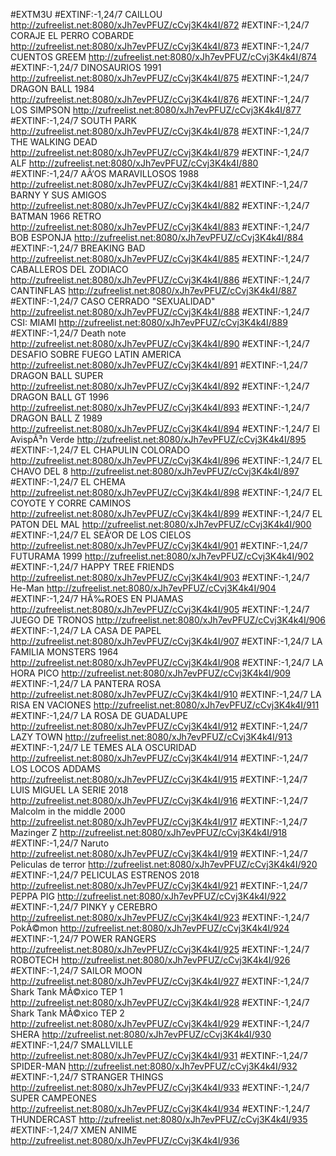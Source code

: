 #EXTM3U
#EXTINF:-1,24/7  CAILLOU
http://zufreelist.net:8080/xJh7evPFUZ/cCvj3K4k4I/872
#EXTINF:-1,24/7  CORAJE EL PERRO COBARDE
http://zufreelist.net:8080/xJh7evPFUZ/cCvj3K4k4I/873
#EXTINF:-1,24/7  CUENTOS GREEM
http://zufreelist.net:8080/xJh7evPFUZ/cCvj3K4k4I/874
#EXTINF:-1,24/7  DINOSAURIOS 1991
http://zufreelist.net:8080/xJh7evPFUZ/cCvj3K4k4I/875
#EXTINF:-1,24/7  DRAGON BALL 1984
http://zufreelist.net:8080/xJh7evPFUZ/cCvj3K4k4I/876
#EXTINF:-1,24/7  LOS SIMPSON
http://zufreelist.net:8080/xJh7evPFUZ/cCvj3K4k4I/877
#EXTINF:-1,24/7  SOUTH PARK
http://zufreelist.net:8080/xJh7evPFUZ/cCvj3K4k4I/878
#EXTINF:-1,24/7  THE WALKING DEAD
http://zufreelist.net:8080/xJh7evPFUZ/cCvj3K4k4I/879
#EXTINF:-1,24/7 ALF
http://zufreelist.net:8080/xJh7evPFUZ/cCvj3K4k4I/880
#EXTINF:-1,24/7 AÃ‘OS MARAVILLOSOS 1988
http://zufreelist.net:8080/xJh7evPFUZ/cCvj3K4k4I/881
#EXTINF:-1,24/7 BARNY Y SUS AMIGOS
http://zufreelist.net:8080/xJh7evPFUZ/cCvj3K4k4I/882
#EXTINF:-1,24/7 BATMAN 1966 RETRO
http://zufreelist.net:8080/xJh7evPFUZ/cCvj3K4k4I/883
#EXTINF:-1,24/7 BOB ESPONJA
http://zufreelist.net:8080/xJh7evPFUZ/cCvj3K4k4I/884
#EXTINF:-1,24/7 BREAKING  BAD
http://zufreelist.net:8080/xJh7evPFUZ/cCvj3K4k4I/885
#EXTINF:-1,24/7 CABALLEROS DEL ZODIACO
http://zufreelist.net:8080/xJh7evPFUZ/cCvj3K4k4I/886
#EXTINF:-1,24/7 CANTINFLAS
http://zufreelist.net:8080/xJh7evPFUZ/cCvj3K4k4I/887
#EXTINF:-1,24/7 CASO CERRADO "SEXUALIDAD"
http://zufreelist.net:8080/xJh7evPFUZ/cCvj3K4k4I/888
#EXTINF:-1,24/7 CSI: MIAMI
http://zufreelist.net:8080/xJh7evPFUZ/cCvj3K4k4I/889
#EXTINF:-1,24/7 Death note
http://zufreelist.net:8080/xJh7evPFUZ/cCvj3K4k4I/890
#EXTINF:-1,24/7 DESAFIO SOBRE FUEGO LATIN AMERICA
http://zufreelist.net:8080/xJh7evPFUZ/cCvj3K4k4I/891
#EXTINF:-1,24/7 DRAGON  BALL SUPER
http://zufreelist.net:8080/xJh7evPFUZ/cCvj3K4k4I/892
#EXTINF:-1,24/7 DRAGON BALL GT 1996
http://zufreelist.net:8080/xJh7evPFUZ/cCvj3K4k4I/893
#EXTINF:-1,24/7 DRAGON BALL Z 1989
http://zufreelist.net:8080/xJh7evPFUZ/cCvj3K4k4I/894
#EXTINF:-1,24/7 El AvispÃ³n Verde
http://zufreelist.net:8080/xJh7evPFUZ/cCvj3K4k4I/895
#EXTINF:-1,24/7 EL CHAPULIN COLORADO
http://zufreelist.net:8080/xJh7evPFUZ/cCvj3K4k4I/896
#EXTINF:-1,24/7 EL CHAVO DEL 8
http://zufreelist.net:8080/xJh7evPFUZ/cCvj3K4k4I/897
#EXTINF:-1,24/7 EL CHEMA
http://zufreelist.net:8080/xJh7evPFUZ/cCvj3K4k4I/898
#EXTINF:-1,24/7 EL COYOTE Y CORRE CAMINOS
http://zufreelist.net:8080/xJh7evPFUZ/cCvj3K4k4I/899
#EXTINF:-1,24/7 EL PATON DEL MAL
http://zufreelist.net:8080/xJh7evPFUZ/cCvj3K4k4I/900
#EXTINF:-1,24/7 EL SEÃ‘OR DE LOS CIELOS
http://zufreelist.net:8080/xJh7evPFUZ/cCvj3K4k4I/901
#EXTINF:-1,24/7 FUTURAMA 1999
http://zufreelist.net:8080/xJh7evPFUZ/cCvj3K4k4I/902
#EXTINF:-1,24/7 HAPPY TREE FRIENDS
http://zufreelist.net:8080/xJh7evPFUZ/cCvj3K4k4I/903
#EXTINF:-1,24/7 He-Man
http://zufreelist.net:8080/xJh7evPFUZ/cCvj3K4k4I/904
#EXTINF:-1,24/7 HÃ‰ROES EN PIJAMAS
http://zufreelist.net:8080/xJh7evPFUZ/cCvj3K4k4I/905
#EXTINF:-1,24/7 JUEGO DE TRONOS
http://zufreelist.net:8080/xJh7evPFUZ/cCvj3K4k4I/906
#EXTINF:-1,24/7 LA CASA DE PAPEL
http://zufreelist.net:8080/xJh7evPFUZ/cCvj3K4k4I/907
#EXTINF:-1,24/7 LA FAMILIA MONSTERS 1964
http://zufreelist.net:8080/xJh7evPFUZ/cCvj3K4k4I/908
#EXTINF:-1,24/7 LA HORA PICO
http://zufreelist.net:8080/xJh7evPFUZ/cCvj3K4k4I/909
#EXTINF:-1,24/7 LA PANTERA ROSA
http://zufreelist.net:8080/xJh7evPFUZ/cCvj3K4k4I/910
#EXTINF:-1,24/7 LA RISA EN VACIONES
http://zufreelist.net:8080/xJh7evPFUZ/cCvj3K4k4I/911
#EXTINF:-1,24/7 LA ROSA DE GUADALUPE
http://zufreelist.net:8080/xJh7evPFUZ/cCvj3K4k4I/912
#EXTINF:-1,24/7 LAZY TOWN
http://zufreelist.net:8080/xJh7evPFUZ/cCvj3K4k4I/913
#EXTINF:-1,24/7 LE TEMES ALA OSCURIDAD
http://zufreelist.net:8080/xJh7evPFUZ/cCvj3K4k4I/914
#EXTINF:-1,24/7 LOS LOCOS ADDAMS
http://zufreelist.net:8080/xJh7evPFUZ/cCvj3K4k4I/915
#EXTINF:-1,24/7 LUIS MIGUEL LA SERIE 2018
http://zufreelist.net:8080/xJh7evPFUZ/cCvj3K4k4I/916
#EXTINF:-1,24/7 Malcolm in the middle 2000
http://zufreelist.net:8080/xJh7evPFUZ/cCvj3K4k4I/917
#EXTINF:-1,24/7 Mazinger Z
http://zufreelist.net:8080/xJh7evPFUZ/cCvj3K4k4I/918
#EXTINF:-1,24/7 Naruto
http://zufreelist.net:8080/xJh7evPFUZ/cCvj3K4k4I/919
#EXTINF:-1,24/7 Peliculas de terror
http://zufreelist.net:8080/xJh7evPFUZ/cCvj3K4k4I/920
#EXTINF:-1,24/7 PELICULAS ESTRENOS 2018
http://zufreelist.net:8080/xJh7evPFUZ/cCvj3K4k4I/921
#EXTINF:-1,24/7 PEPPA PIG
http://zufreelist.net:8080/xJh7evPFUZ/cCvj3K4k4I/922
#EXTINF:-1,24/7 PINKY y CEREBRO
http://zufreelist.net:8080/xJh7evPFUZ/cCvj3K4k4I/923
#EXTINF:-1,24/7 PokÃ©mon
http://zufreelist.net:8080/xJh7evPFUZ/cCvj3K4k4I/924
#EXTINF:-1,24/7 POWER RANGERS
http://zufreelist.net:8080/xJh7evPFUZ/cCvj3K4k4I/925
#EXTINF:-1,24/7 ROBOTECH
http://zufreelist.net:8080/xJh7evPFUZ/cCvj3K4k4I/926
#EXTINF:-1,24/7 SAILOR MOON
http://zufreelist.net:8080/xJh7evPFUZ/cCvj3K4k4I/927
#EXTINF:-1,24/7 Shark Tank MÃ©xico TEP 1
http://zufreelist.net:8080/xJh7evPFUZ/cCvj3K4k4I/928
#EXTINF:-1,24/7 Shark Tank MÃ©xico TEP 2
http://zufreelist.net:8080/xJh7evPFUZ/cCvj3K4k4I/929
#EXTINF:-1,24/7 SHERA
http://zufreelist.net:8080/xJh7evPFUZ/cCvj3K4k4I/930
#EXTINF:-1,24/7 SMALLVILLE
http://zufreelist.net:8080/xJh7evPFUZ/cCvj3K4k4I/931
#EXTINF:-1,24/7 SPIDER-MAN
http://zufreelist.net:8080/xJh7evPFUZ/cCvj3K4k4I/932
#EXTINF:-1,24/7 STRANGER THINGS
http://zufreelist.net:8080/xJh7evPFUZ/cCvj3K4k4I/933
#EXTINF:-1,24/7 SUPER CAMPEONES
http://zufreelist.net:8080/xJh7evPFUZ/cCvj3K4k4I/934
#EXTINF:-1,24/7 THUNDERCAST
http://zufreelist.net:8080/xJh7evPFUZ/cCvj3K4k4I/935
#EXTINF:-1,24/7 XMEN ANIME
http://zufreelist.net:8080/xJh7evPFUZ/cCvj3K4k4I/936
